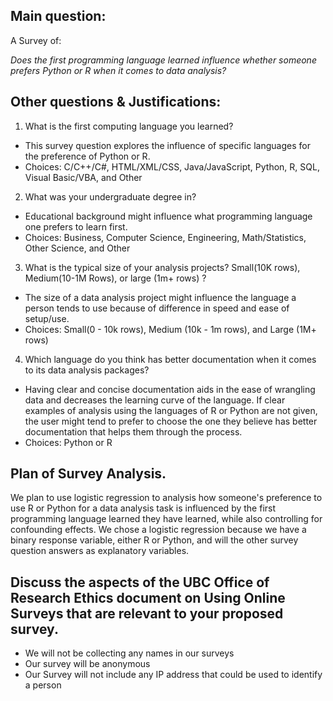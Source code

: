 ## Main question:
A Survey of:

_Does the first programming language learned influence whether someone prefers Python or R when it comes to data analysis?_

## Other questions & Justifications:
1. What is the first computing language you learned?
  - This survey question explores the influence of specific languages for the preference of Python or R.
  - Choices: C/C++/C#, HTML/XML/CSS, Java/JavaScript, Python, R, SQL, Visual Basic/VBA, and Other
2. What was your undergraduate degree in?  
  - Educational background might influence what programming language one prefers to learn first.
  - Choices: Business, Computer Science, Engineering, Math/Statistics, Other Science, and Other
3. What is the typical size of your analysis projects? Small(10K rows), Medium(10-1M Rows), or large (1m+ rows) ?
  - The size of a data analysis project might influence the language a person tends to use because of difference in speed and ease of setup/use.  
  - Choices: Small(0 - 10k rows), Medium (10k - 1m rows), and Large (1M+ rows)
4. Which language do you think has better documentation when it comes to its data analysis packages?
  - Having clear and concise documentation aids in the ease of wrangling data and decreases the learning curve of the language. If clear examples of analysis using the languages of R or Python are not given, the user might tend to prefer to choose the one they believe has better documentation that helps them through the process.  
  - Choices: Python or R

## Plan of Survey Analysis.

We plan to use logistic regression to analysis how someone's preference to use R or Python for a data analysis task is influenced by the first programming language learned they have learned, while also controlling for confounding effects. We chose a logistic regression because we have a binary response variable, either R or Python, and will the other survey question answers as explanatory variables.

## Discuss the aspects of the UBC Office of Research Ethics document on Using Online Surveys that are relevant to your proposed survey.
- We will not be collecting any names in our surveys
- Our survey will be anonymous
- Our Survey will not include any IP address that could be used to identify a person
